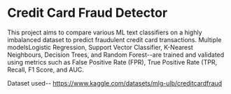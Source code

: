 # Credit Card Fraud Detector

This project aims to compare various ML text classifiers on a highly imbalanced dataset to predict fraudulent credit card transactions. Multiple modelsLogistic Regression, Support Vector Classifier, K-Nearest Neighbours, Decision Trees, and Random Forest--are trained and validated using metrics such as False Positive  Rate (FPR), True Positive Rate (TPR, Recall, F1 Score, and AUC.

Dataset used-- https://www.kaggle.com/datasets/mlg-ulb/creditcardfraud
